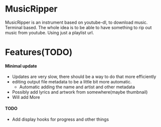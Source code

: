 # MusicRipper
MusicRipper is an instrument based on youtube-dl, to download music.
Terminal based. 
The whole idea is to be able to have something to rip out music from youtube.
Using just a playlist url.


# Features(TODO)
#### Minimal update
  - Updates are very slow, there should be a way to do that more
      efficiently
  - editing output file metadata to be a little bit more automatic.
    - Automatic adding the name and artist and other metadata
  - Possibly add lyrics and artwork from somewhere(maybe thumbnail)
  - Will add More
#### TODO
  - Add display hooks for progress and other things
